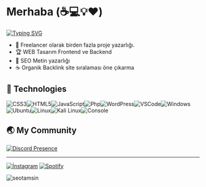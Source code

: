 # Merhaba (:coffee::computer::bulb::heart:)

[![Typing SVG](https://readme-typing-svg.herokuapp.com?color=%2336BCF7&size=24&duration=4000&width=500&lines=Tecr%C3%BCbelerim;SEO+Metin+Yazarl%C4%B1%C4%9F%C4%B1;PHP%2C+HTML%2C+CSS%2C++JS;Microsoft+Office+;Adobe+Photoshop)](https://github.com/seotamsin)

- :muscle: Freelancer olarak birden fazla proje yazarlığı.
- :trophy: WEB Tasarım Frontend ve Backend
- :gift_heart: SEO Metin yazarlığı
- :coffee: Organik Backlink site sıralaması öne çıkarma

## :wrench: Technologies

![CSS3](https://img.icons8.com/color/30/css3.png)![HTML5](https://img.icons8.com/color/30/html-5.png)![JavaScript](https://img.icons8.com/color/30/javascript.png)![Php](https://i.hizliresim.com/aa6cxyp.png)![WordPress](https://img.icons8.com/color/30/wordpress.png)![VSCode](https://img.icons8.com/color/30/visual-studio-code-2019.png)![Windows](https://img.icons8.com/color/30/windows-10.png)![Ubuntu](https://img.icons8.com/color/30/ubuntu--v1.png)![Linux](https://img.icons8.com/color/30/linux.png)![Kali Linux](https://img.icons8.com/color/30/kali-linux.png)![Console](https://img.icons8.com/color/30/console.png)

## :earth_asia: My Community
[![Discord Presence](https://lanyard.cnrad.dev/api/209094878154457088)](https://discord.com/users/209094878154457088)

---

[![İnstagram](https://img.shields.io/badge/INSTAGRAM%20-DC3175.svg?&style=for-the-badge&logo=instagram&logoColor=white)](https://instagram.com/seoxdd) 
[![Spotify](https://img.shields.io/badge/Spotify-1ED760?&style=for-the-badge&logo=spotify&logoColor=white)](https://open.spotify.com/user/bmd3bob163x0q1hu8qbopd7ca) 

<img src="https://komarev.com/ghpvc/?username=seotamsin&label=Ziyaretçi%20Sayısı&color=552b75" alt="seotamsin" />

